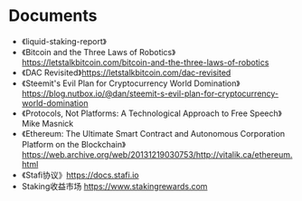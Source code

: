 # Documents

* 《liquid-staking-report》
* 《Bitcoin and the Three Laws of Robotics》<https://letstalkbitcoin.com/bitcoin-and-the-three-laws-of-robotics>
* 《DAC Revisited》<https://letstalkbitcoin.com/dac-revisited>
* 《Steemit's Evil Plan for Cryptocurrency World Domination》<https://blog.nutbox.io/@dan/steemit-s-evil-plan-for-cryptocurrency-world-domination>
* 《Protocols, Not Platforms: A Technological Approach to Free Speech》Mike Masnick
* 《Ethereum: The Ultimate Smart Contract and Autonomous Corporation Platform on the Blockchain》<https://web.archive.org/web/20131219030753/http://vitalik.ca/ethereum.html>
* 《Stafi协议》<https://docs.stafi.io>
* Staking收益市场 <https://www.stakingrewards.com>

